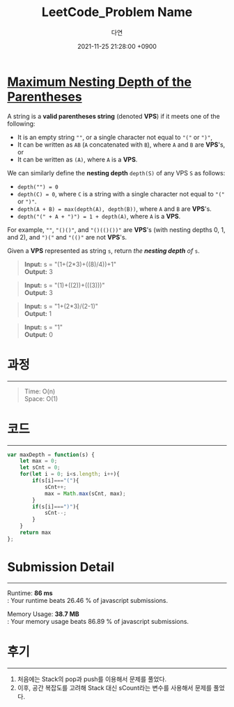 ﻿---
title: LeetCode_Problem Name
author: 다연
date: 2021-11-25 21:28:00 +0900
categories: [Algorithm, LeetCode]
tags: [LeetCode, easy,  Stack]
---
# [Maximum Nesting Depth of the Parentheses](https://leetcode.com/problems/maximum-nesting-depth-of-the-parentheses/)

A string is a  **valid parentheses string**  (denoted  **VPS**) if it meets one of the following:

-   It is an empty string  `""`, or a single character not equal to  `"("`  or  `")"`,
-   It can be written as  `AB`  (`A`  concatenated with  `B`), where  `A`  and  `B`  are  **VPS**'s, or
-   It can be written as  `(A)`, where  `A`  is a  **VPS**.

We can similarly define the  **nesting depth**  `depth(S)`  of any VPS  `S`  as follows:

-   `depth("") = 0`
-   `depth(C) = 0`, where  `C`  is a string with a single character not equal to  `"("`  or  `")"`.
-   `depth(A + B) = max(depth(A), depth(B))`, where  `A`  and  `B`  are  **VPS**'s.
-   `depth("(" + A + ")") = 1 + depth(A)`, where  `A`  is a  **VPS**.

For example,  `""`,  `"()()"`, and  `"()(()())"`  are  **VPS**'s (with nesting depths 0, 1, and 2), and  `")("`  and  `"(()"`  are not  **VPS**'s.

Given a  **VPS**  represented as string  `s`, return  _the  **nesting depth**  of_ `s`.
> **Input:** s = "(1+(2*3)+((8)/4))+1"  
**Output:** 3

> **Input:** s = "(1)+((2))+(((3)))"  
**Output:** 3

> **Input:** s = "1+(2*3)/(2-1)"  
**Output:** 1

> **Input:** s = "1"  
**Output:** 0
# 과정
---
> Time: O(n)  
Space: O(1)  

# 코드
---
```JavaScript
var maxDepth = function(s) {
    let max = 0;
    let sCnt = 0;
    for(let i = 0; i<s.length; i++){
        if(s[i]==="("){
            sCnt++;
            max = Math.max(sCnt, max);
        }
        if(s[i]===")"){
            sCnt--;
        }
    }
    return max
};
```
# Submission Detail
---
Runtime:  **86 ms**  
: Your runtime beats 26.46 % of javascript submissions.  
  
Memory Usage:  **38.7 MB**  
: Your memory usage beats 86.89 % of javascript submissions.  

# 후기
---
1. 처음에는 Stack의 pop과 push를 이용해서 문제를 풀었다.
2. 이후, 공간 복잡도를 고려해 Stack 대신 sCount라는 변수를 사용해서 문제를 풀었다.
